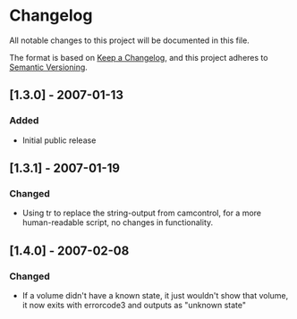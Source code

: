 # Changelog
All notable changes to this project will be documented in this file.

The format is based on [Keep a Changelog](https://keepachangelog.com/en/1.0.0/),
and this project adheres to [Semantic Versioning](https://semver.org/spec/v2.0.0.html).

## [1.3.0] - 2007-01-13
### Added
- Initial public release
## [1.3.1] - 2007-01-19
### Changed
- Using tr to replace the string-output from camcontrol, for a more human-readable script, no changes in functionality.
## [1.4.0] - 2007-02-08
### Changed
- If a volume didn't have a known state, it just wouldn't show that volume, it now exits with errorcode3 and outputs as "unknown state"
